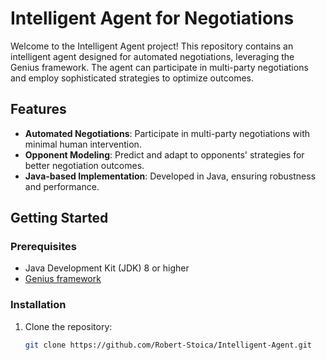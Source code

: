 # Intelligent Agent for Negotiations

Welcome to the Intelligent Agent project! This repository contains an intelligent agent designed for automated negotiations, leveraging the Genius framework. The agent can participate in multi-party negotiations and employ sophisticated strategies to optimize outcomes.

## Features

- **Automated Negotiations**: Participate in multi-party negotiations with minimal human intervention.
- **Opponent Modeling**: Predict and adapt to opponents' strategies for better negotiation outcomes.
- **Java-based Implementation**: Developed in Java, ensuring robustness and performance.

## Getting Started

### Prerequisites

- Java Development Kit (JDK) 8 or higher
- [Genius framework](https://tdgunes.com/genius-9.1.1-javadoc/)

### Installation

1. Clone the repository:
   ```bash
   git clone https://github.com/Robert-Stoica/Intelligent-Agent.git
